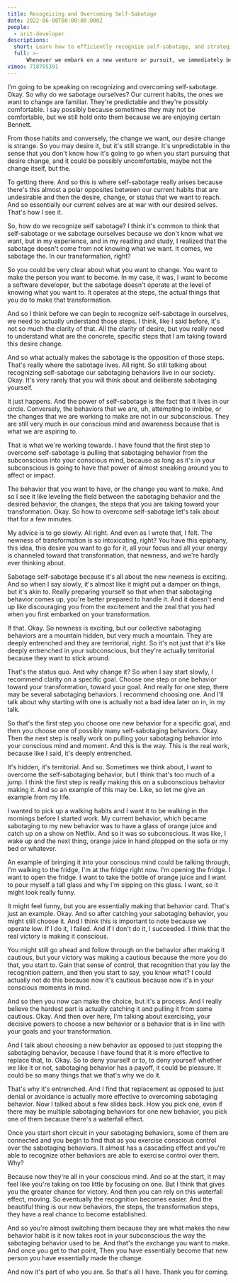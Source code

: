 ```yaml
---
title: Recognizing and Overcoming Self-Sabotage
date: 2022-06-08T00:00:00.000Z
people:
  - arit-developer
descriptions:
  short: Learn how to efficiently recognize self-sabotage, and strategies to consistently overcome it.
  full: >-
      Whenever we embark on a new venture or pursuit, we immediately become embroiled in a contest between our current and our aspirational selves. Our vision & potential face off against our habits, comfort zones & rationalizations, resulting in patterns which limit growth, frustrations and several start-stop-maybe-start-again cycles. In this talk, we'll uncover ways to efficiently recognize self-sabotage, and strategies to consistently overcome it.
vimeo: 718705391
---
```


I'm going to be speaking on recognizing and overcoming self-sabotage. Okay. So why do we sabotage ourselves? Our current habits, the ones we want to change are familiar. They're predictable and they're possibly comfortable. I say possibly because sometimes they may not be comfortable, but we still hold onto them because we are enjoying certain Bennett.

From those habits and conversely, the change we want, our desire change is strange. So you may desire it, but it's still strange. It's unpredictable in the sense that you don't know how it's going to go when you start pursuing that desire change, and it could be possibly uncomfortable, maybe not the change itself, but the.

To getting there. And so this is where self-sabotage really arises because there's this almost a polar opposites between our current habits that are undesirable and then the desire, change, or status that we want to reach. And so essentially our current selves are at war with our desired selves. That's how I see it.

So, how do we recognize self sabotage? I think it's common to think that self-sabotage or we sabotage ourselves because we don't know what we want, but in my experience, and in my reading and study, I realized that the sabotage doesn't come from not knowing what we want. It comes, we sabotage the. In our transformation, right?

So you could be very clear about what you want to change. You want to make the person you want to become. In my case, it was, I want to become a software developer, but the sabotage doesn't operate at the level of knowing what you want to. It operates at the steps, the actual things that you do to make that transformation.

And so I think before we can begin to recognize self-sabotage in ourselves, we need to actually understand those steps. I think, like I said before, it's not so much the clarity of that. All the clarity of desire, but you really need to understand what are the concrete, specific steps that I am taking toward this desire change.

And so what actually makes the sabotage is the opposition of those steps. That's really where the sabotage lives. All right. So still talking about recognizing self-sabotage our sabotaging behaviors live in our society. Okay. It's very rarely that you will think about and deliberate sabotaging yourself.

It just happens. And the power of self-sabotage is the fact that it lives in our circle. Conversely, the behaviors that we are, uh, attempting to imbibe, or the changes that we are working to make are not in our subconscious. They are still very much in our conscious mind and awareness because that is what we are aspiring to.

That is what we're working towards. I have found that the first step to overcome self-sabotage is pulling that sabotaging behavior from the subconscious into your conscious mind, because as long as it's in your subconscious is going to have that power of almost sneaking around you to affect or impact.

The behavior that you want to have, or the change you want to make. And so I see it like leveling the field between the sabotaging behavior and the desired behavior, the changes, the steps that you are taking toward your transformation. Okay. So how to overcome self-sabotage let's talk about that for a few minutes.

My advice is to go slowly. All right. And even as I wrote that, I felt. The newness of transformation is so intoxicating, right? You have this epiphany, this idea, this desire you want to go for it, all your focus and all your energy is channeled toward that transformation, that newness, and we're hardly ever thinking about.

Sabotage self-sabotage because it's all about the new newness is exciting. And so when I say slowly, it's almost like it might put a damper on things, but it's akin to. Really preparing yourself so that when that sabotaging behavior comes up, you're better prepared to handle it. And it doesn't end up like discouraging you from the excitement and the zeal that you had when you first embarked on your transformation.

If that. Okay. So newness is exciting, but our collective sabotaging behaviors are a mountain hidden, but very much a mountain. They are deeply entrenched and they are territorial, right. So it's not just that it's like deeply entrenched in your subconscious, but they're actually territorial because they want to stick around.

That's the status quo. And why change it? So when I say start slowly, I recommend clarity on a specific goal. Choose one step or one behavior toward your transformation, toward your goal. And really for one step, there may be several sabotaging behaviors. I recommend choosing one. And I'll talk about why starting with one is actually not a bad idea later on in, in my talk.

So that's the first step you choose one new behavior for a specific goal, and then you choose one of possibly many self-sabotaging behaviors. Okay. Then the next step is really work on pulling your sabotaging behavior into your conscious mind and moment. And this is the way. This is the real work, because like I said, it's deeply entrenched.

It's hidden, it's territorial. And so. Sometimes we think about, I want to overcome the self-sabotaging behavior, but I think that's too much of a jump. I think the first step is really making this on a subconscious behavior making it. And so an example of this may be. Like, so let me give an example from my life.

I wanted to pick up a walking habits and I want it to be walking in the mornings before I started work. My current behavior, which became sabotaging to my new behavior was to have a glass of orange juice and catch up on a show on Netflix. And so it was so subconscious. It was like, I wake up and the next thing, orange juice in hand plopped on the sofa or my bed or whatever.

An example of bringing it into your conscious mind could be talking through, I'm walking to the fridge, I'm at the fridge right now. I'm opening the fridge. I want to open the fridge. I want to take the bottle of orange juice and I want to pour myself a tall glass and why I'm sipping on this glass. I want, so it might look really funny.

It might feel funny, but you are essentially making that behavior card. That's just an example. Okay. And so after catching your sabotaging behavior, you might still choose it. And I think this is important to note because we operate low. If I do it, I failed. And if I don't do it, I succeeded. I think that the real victory is making it conscious.

You might still go ahead and follow through on the behavior after making it cautious, but your victory was making a cautious because the more you do that, you start to. Gain that sense of control, that recognition that you lay the recognition pattern, and then you start to say, you know what? I could actually not do this because now it's cautious because now it's in your conscious moments in mind.

And so then you now can make the choice, but it's a process. And I really believe the hardest part is actually catching it and pulling it from some cautious. Okay. And then over here, I'm talking about exercising, your decisive powers to choose a new behavior or a behavior that is in line with your goals and your transformation.

And I talk about choosing a new behavior as opposed to just stopping the sabotaging behavior, because I have found that it is more effective to replace that, to. Okay. So to deny yourself or to, to deny yourself whether we like it or not, sabotaging behavior has a payoff, it could be pleasure. It could be so many things that we that's why we do it.

That's why it's entrenched. And I find that replacement as opposed to just denial or avoidance is actually more effective to overcoming sabotaging behavior. Now I talked about a few slides back. How you pick one, even if there may be multiple sabotaging behaviors for one new behavior, you pick one of them because there's a waterfall effect.

Once you start short circuit in your sabotaging behaviors, some of them are connected and you begin to find that as you exercise conscious control over the sabotaging behaviors. It almost has a cascading effect and you're able to recognize other behaviors are able to exercise control over them. Why?

Because now they're all in your conscious mind. And so at the start, it may feel like you're taking on too little by focusing on one. But I think that gives you the greater chance for victory. And then you can rely on this waterfall effect, moving. So eventually the recognition becomes easier. And the beautiful thing is our new behaviors, the steps, the transformation steps, they have a real chance to become established.

And so you're almost switching them because they are what makes the new behavior habit is it now takes root in your subconscious the way the sabotaging behavior used to be. And that's the exchange you want to make. And once you get to that point, Then you have essentially become that new person you have essentially made the change.

And now it's part of who you are. So that's all I have. Thank you for coming.
